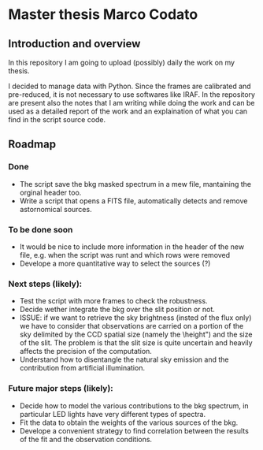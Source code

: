 # Master thesis Marco Codato

## Introduction and overview
In this repository I am going to upload (possibly) daily the work on my thesis.

I decided to manage data with Python. Since the frames are calibrated and pre-reduced, it is not necessary to use softwares like IRAF.
In the repository are present also the notes that I am writing while doing the work and can be used as a detailed report of the work and an explaination of what you can find in the script source code.

## Roadmap

### Done
- The script save the bkg masked spectrum in a mew file, mantaining the orginal header too.
- Write a script that opens a FITS file, automatically detects and remove astornomical sources.

### To be done soon
- It would be nice to include more information in the header of the new file, e.g. when the script was runt and which rows were removed
- Develope a more quantitative way to select the sources (?)

### Next steps (likely):
- Test the script with more frames to check the robustness.
- Decide wether integrate the bkg over the slit position or not.
- ISSUE: if we want to retrieve the sky brightness (insted of the flux only) we have to consider that observations are carried on a portion of the sky delimited by the CCD spatial size (namely the \height")
and the size of the slit. The problem is that the slit size is quite uncertain and heavily affects the precision of the computation.
- Understand how to disentangle the natural sky emission and the contribution from artificial illumination.

### Future major steps (likely):
- Decide how to model the various contributions to the bkg spectrum, in particular LED lights have very different types of spectra.
- Fit the data to obtain the weights of the various sources of the bkg. 
- Develope a convenient strategy to find correlation between the results of the fit and the observation conditions.